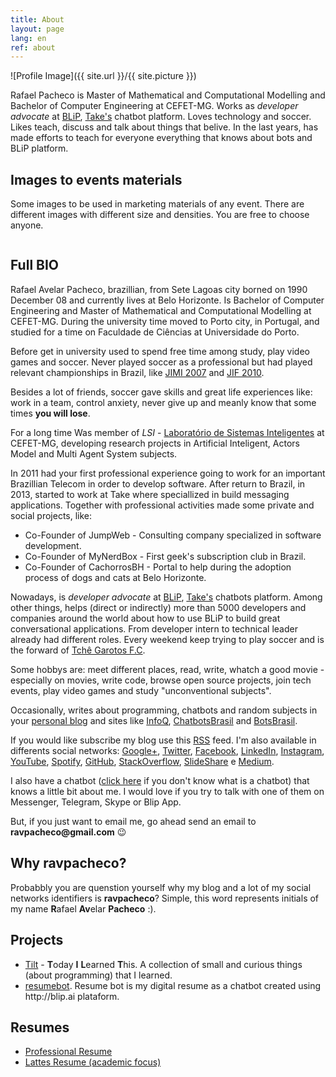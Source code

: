 ```yaml
---
title: About
layout: page
lang: en
ref: about
---
```

![Profile Image]({{ site.url }}/{{ site.picture }})

Rafael Pacheco is Master of Mathematical and Computational Modelling and Bachelor of Computer Engineering at CEFET-MG.
Works as _developer advocate_ at [BLiP](http://blip.ai/), [Take's](https://take.net) chatbot platform.
Loves technology and soccer. Likes teach, discuss and talk about things that belive.
In the last years, has made efforts to teach for everyone everything that knows about bots and BLiP platform.

<h2><b>Images</b> to events materials</h2>

Some images to be used in marketing materials of any event. There are different images with different size and densities. You are free to choose anyone.

![]()

<h2><b>Full</b> BIO</h2>

Rafael Avelar Pacheco, brazillian, from Sete Lagoas city borned on 1990 December 08 and currently lives at Belo Horizonte. 
Is Bachelor of Computer Engineering and Master of Mathematical and Computational Modelling at CEFET-MG. 
During the university time moved to Porto city, in Portugal, and studied for a time on Faculdade de Ciências at 
Universidade do Porto. 

Before get in university used to spend free time among study, play video games and soccer. 
Never played soccer as a professional but had played relevant championships in Brazil, like 
[JIMI 2007](http://jimi.esportes.mg.gov.br/) and 
[JIF 2010](http://portal.mec.gov.br/todas-as-noticias/209-noticias/564834057/15469-jogos-vao-reunir-2-mil-alunos-da-rede-federal-em-brasilia).

Besides a lot of friends, soccer gave skills and great life experiences like: work in a team, control anxiety, never 
give up and meanly know that some times **you will lose**.

For a long time Was member of _LSI_ - <a href="http://www.lsi.cefetmg.br/">Laboratório de Sistemas Inteligentes</a> at 
CEFET-MG, developing research projects in Artificial Inteligent, Actors Model and Multi Agent System subjects.

In 2011 had your first professional experience going to work for an important Brazillian Telecom in order to develop 
software. After return to Brazil, in 2013, started to work at Take where speciallized in build messaging applications. 
Together with professional activities made some private and social projects, like:

* Co-Founder of JumpWeb - Consulting company specialized in software development.
* Co-Founder of MyNerdBox - First geek's subscription club in Brazil.
* Co-Founder of CachorrosBH - Portal to help during the adoption process of dogs and cats at Belo Horizonte. 

<!-- falar sobre apresentações -->

Nowadays, is *developer advocate* at [BLiP](http://blip.ai/), [Take's](https://take.net) chatbots platform.
Among other things, helps (direct or indirectly) more than 5000 developers and companies around the world about how to use BLiP to build great 
conversational applications. From developer intern to technical leader already had different roles. Every weekend keep 
trying to play soccer and is the forward of [Tchê Garotos F.C](https://www.instagram.com/tchegarotos_f.c/).

Some hobbys are: meet different places, read, write, whatch a good movie - especially on movies, write code, 
browse open source projects, join tech events, play video games and study "unconventional subjects".

Occasionally, writes about programming, chatbots and random subjects in your 
[personal blog](http://ravpacheco.com/blog/) and sites like [InfoQ](http://infoq.com/), 
[ChatbotsBrasil](https://chatbotsbrasil.take.net/) and [BotsBrasil](https://medium.com/botsbrasil).

<div class="breaker"></div>

If you would like subscribe my blog use this <a href="http://ravpacheco.com/feed.xml">RSS</a> feed. 
I'm also available in differents social networks: <a href="http://plus.google.com/+RafaelPachecoBH">Google+</a>, <a href="http://twitter.com/ravpachecco">Twitter</a>, <a href="http://facebook.com/ravpacheco">Facebook</a>, <a href="http://linkedin.com/in/ravpacheco">LinkedIn</a>, <a href="http://instagram.com/ravpachecco">Instagram</a>, <a href="http://youtube.com/ravpacheco">YouTube</a>, <a href="https://open.spotify.com/user/ravpacheco">Spotify</a>, <a href="https://github.com/ravpacheco">GitHub</a>, <a href="http://stackoverflow.com/users/3613766/rafael-pacheco">StackOverflow</a>, <a href="http://pt.slideshare.net/RafaelAvelar1">SlideShare</a> e <a href="https://medium.com/@ravpacheco">Medium</a>.

I also have a chatbot (<a href="http://ravpacheco.com/bot">click here</a> if you don't know what is a chatbot) that knows a little bit about me. 
I would love if you try to talk with one of them on Messenger, Telegram, Skype or Blip App.

<p>
But, if you just want to email me, go ahead send an email to <b>ravpacheco@gmail.com</b> 😉
</p>
 
<h2>Why <b>ravpacheco</b>?</h2>

<p>Probabbly you are quenstion yourself why my blog and a lot of my social networks identifiers is <b>ravpacheco</b>?
Simple, this word represents initials of my name <b>R</b>afael <b>Av</b>elar <b>Pacheco</b> :).
</p>

<h2>Projects</h2>

<ul>
	<li><a href="https://github.com/ravpacheco/tilt">Tilt</a> - <b>T</b>oday <b>I</b> <b>L</b>earned <b>T</b>his. A collection of small and curious things (about programming) that I learned.</li>
	<li><a href="https://github.com/ravpacheco/resumebot">resumebot</a>. Resume bot is my digital resume as a chatbot created using http://blip.ai plataform.</li>
</ul>

<h2>Resumes</h2>

<ul class="skill-list">
	<li><a href="{{ site.resume-url }}">Professional Resume</a></li>
	<li><a href="{{ site.lattes-url }}">Lattes Resume (academic focus)</a></li>
</ul>